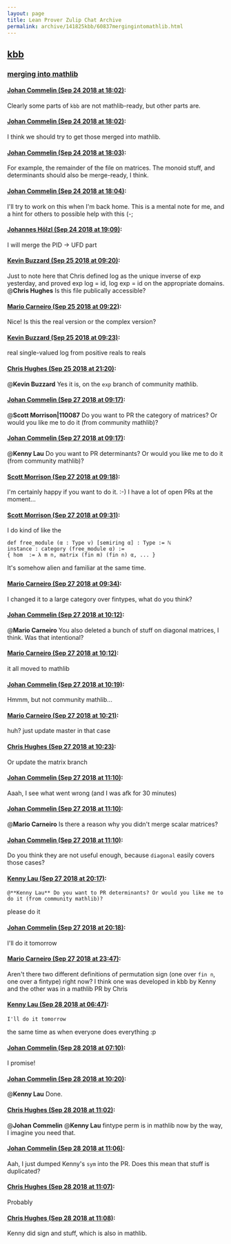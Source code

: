 ```yaml
---
layout: page
title: Lean Prover Zulip Chat Archive 
permalink: archive/141825kbb/60837mergingintomathlib.html
---
```


## [kbb](index.html)
### [merging into mathlib](60837mergingintomathlib.html)

#### [Johan Commelin (Sep 24 2018 at 18:02)](https://leanprover.zulipchat.com/#narrow/stream/141825-kbb/topic/merging%20into%20mathlib/near/134535620):
Clearly some parts of `kbb` are not mathlib-ready, but other parts are.

#### [Johan Commelin (Sep 24 2018 at 18:02)](https://leanprover.zulipchat.com/#narrow/stream/141825-kbb/topic/merging%20into%20mathlib/near/134535629):
I think we should try to get those merged into mathlib.

#### [Johan Commelin (Sep 24 2018 at 18:03)](https://leanprover.zulipchat.com/#narrow/stream/141825-kbb/topic/merging%20into%20mathlib/near/134535659):
For example, the remainder of the file on matrices. The monoid stuff, and determinants should also be merge-ready, I think.

#### [Johan Commelin (Sep 24 2018 at 18:04)](https://leanprover.zulipchat.com/#narrow/stream/141825-kbb/topic/merging%20into%20mathlib/near/134535744):
I'll try to work on this when I'm back home. This is a mental note for me, and a hint for others to possible help with this (-;

#### [Johannes Hölzl (Sep 24 2018 at 19:09)](https://leanprover.zulipchat.com/#narrow/stream/141825-kbb/topic/merging%20into%20mathlib/near/134539311):
I will merge the PID -> UFD part

#### [Kevin Buzzard (Sep 25 2018 at 09:20)](https://leanprover.zulipchat.com/#narrow/stream/141825-kbb/topic/merging%20into%20mathlib/near/134579577):
Just to note here that Chris defined log as the unique inverse of exp yesterday, and proved exp log = id, log exp = id on the appropriate domains. @**Chris Hughes** Is this file publically accessible?

#### [Mario Carneiro (Sep 25 2018 at 09:22)](https://leanprover.zulipchat.com/#narrow/stream/141825-kbb/topic/merging%20into%20mathlib/near/134579668):
Nice! Is this the real version or the complex version?

#### [Kevin Buzzard (Sep 25 2018 at 09:23)](https://leanprover.zulipchat.com/#narrow/stream/141825-kbb/topic/merging%20into%20mathlib/near/134579688):
real single-valued log from positive reals to reals

#### [Chris Hughes (Sep 25 2018 at 21:20)](https://leanprover.zulipchat.com/#narrow/stream/141825-kbb/topic/merging%20into%20mathlib/near/134621012):
@**Kevin Buzzard** Yes it is, on the `exp` branch of community mathlib.

#### [Johan Commelin (Sep 27 2018 at 09:17)](https://leanprover.zulipchat.com/#narrow/stream/141825-kbb/topic/merging%20into%20mathlib/near/134727322):
@**Scott Morrison|110087** Do you want to PR the category of matrices? Or would you like me to do it (from community mathlib)?

#### [Johan Commelin (Sep 27 2018 at 09:17)](https://leanprover.zulipchat.com/#narrow/stream/141825-kbb/topic/merging%20into%20mathlib/near/134727341):
@**Kenny Lau** Do you want to PR determinants? Or would you like me to do it (from community mathlib)?

#### [Scott Morrison (Sep 27 2018 at 09:18)](https://leanprover.zulipchat.com/#narrow/stream/141825-kbb/topic/merging%20into%20mathlib/near/134727401):
I'm certainly happy if you want to do it. :-) I have a lot of open PRs at the moment...

#### [Scott Morrison (Sep 27 2018 at 09:31)](https://leanprover.zulipchat.com/#narrow/stream/141825-kbb/topic/merging%20into%20mathlib/near/134727903):
I do kind of like the 
```
def free_module (α : Type v) [semiring α] : Type := ℕ
instance : category (free_module α) :=
{ hom  := λ m n, matrix (fin m) (fin n) α, ... }
```
 It's somehow alien and familiar at the same time.

#### [Mario Carneiro (Sep 27 2018 at 09:34)](https://leanprover.zulipchat.com/#narrow/stream/141825-kbb/topic/merging%20into%20mathlib/near/134728028):
I changed it to a large category over fintypes, what do you think?

#### [Johan Commelin (Sep 27 2018 at 10:12)](https://leanprover.zulipchat.com/#narrow/stream/141825-kbb/topic/merging%20into%20mathlib/near/134729544):
@**Mario Carneiro** You also deleted a bunch of stuff on diagonal matrices, I think. Was that intentional?

#### [Mario Carneiro (Sep 27 2018 at 10:12)](https://leanprover.zulipchat.com/#narrow/stream/141825-kbb/topic/merging%20into%20mathlib/near/134729550):
it all moved to mathlib

#### [Johan Commelin (Sep 27 2018 at 10:19)](https://leanprover.zulipchat.com/#narrow/stream/141825-kbb/topic/merging%20into%20mathlib/near/134729823):
Hmmm, but not community mathlib...

#### [Mario Carneiro (Sep 27 2018 at 10:21)](https://leanprover.zulipchat.com/#narrow/stream/141825-kbb/topic/merging%20into%20mathlib/near/134729915):
huh? just update master in that case

#### [Chris Hughes (Sep 27 2018 at 10:23)](https://leanprover.zulipchat.com/#narrow/stream/141825-kbb/topic/merging%20into%20mathlib/near/134730013):
Or update the matrix branch

#### [Johan Commelin (Sep 27 2018 at 11:10)](https://leanprover.zulipchat.com/#narrow/stream/141825-kbb/topic/merging%20into%20mathlib/near/134732181):
Aaah, I see what went wrong (and I was afk for 30 minutes)

#### [Johan Commelin (Sep 27 2018 at 11:10)](https://leanprover.zulipchat.com/#narrow/stream/141825-kbb/topic/merging%20into%20mathlib/near/134732188):
@**Mario Carneiro** Is there a reason why you didn't merge scalar matrices?

#### [Johan Commelin (Sep 27 2018 at 11:10)](https://leanprover.zulipchat.com/#narrow/stream/141825-kbb/topic/merging%20into%20mathlib/near/134732197):
Do you think they are not useful enough, because `diagonal` easily covers those cases?

#### [Kenny Lau (Sep 27 2018 at 20:17)](https://leanprover.zulipchat.com/#narrow/stream/141825-kbb/topic/merging%20into%20mathlib/near/134763925):
```quote
@**Kenny Lau** Do you want to PR determinants? Or would you like me to do it (from community mathlib)?
```
please do it

#### [Johan Commelin (Sep 27 2018 at 20:18)](https://leanprover.zulipchat.com/#narrow/stream/141825-kbb/topic/merging%20into%20mathlib/near/134764034):
I'll do it tomorrow

#### [Mario Carneiro (Sep 27 2018 at 23:47)](https://leanprover.zulipchat.com/#narrow/stream/141825-kbb/topic/merging%20into%20mathlib/near/134775734):
Aren't there two different definitions of permutation sign (one over `fin n`, one over a fintype) right now? I think one was developed in kbb by Kenny and the other was in a mathlib PR by Chris

#### [Kenny Lau (Sep 28 2018 at 06:47)](https://leanprover.zulipchat.com/#narrow/stream/141825-kbb/topic/merging%20into%20mathlib/near/134794434):
```quote
I'll do it tomorrow
```
the same time as when everyone does everything :p

#### [Johan Commelin (Sep 28 2018 at 07:10)](https://leanprover.zulipchat.com/#narrow/stream/141825-kbb/topic/merging%20into%20mathlib/near/134795246):
I promise!

#### [Johan Commelin (Sep 28 2018 at 10:20)](https://leanprover.zulipchat.com/#narrow/stream/141825-kbb/topic/merging%20into%20mathlib/near/134809097):
@**Kenny Lau** Done.

#### [Chris Hughes (Sep 28 2018 at 11:02)](https://leanprover.zulipchat.com/#narrow/stream/141825-kbb/topic/merging%20into%20mathlib/near/134810968):
@**Johan Commelin** @**Kenny Lau** fintype perm is in mathlib now by the way, I imagine you need that.

#### [Johan Commelin (Sep 28 2018 at 11:06)](https://leanprover.zulipchat.com/#narrow/stream/141825-kbb/topic/merging%20into%20mathlib/near/134811181):
Aah, I just dumped Kenny's `sym` into the PR. Does this mean that stuff is duplicated?

#### [Chris Hughes (Sep 28 2018 at 11:07)](https://leanprover.zulipchat.com/#narrow/stream/141825-kbb/topic/merging%20into%20mathlib/near/134811214):
Probably

#### [Chris Hughes (Sep 28 2018 at 11:08)](https://leanprover.zulipchat.com/#narrow/stream/141825-kbb/topic/merging%20into%20mathlib/near/134811260):
Kenny did sign and stuff, which is also in mathlib.

